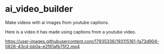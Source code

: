 # ai_video_builder

Make videos with ai images from youtube captions.

Here is a video it has made using captions from a youtube video.

https://user-images.githubusercontent.com/17935336/193115161-fa73d904-0826-43cd-bb0a-e2f81afb75f2.mp4

